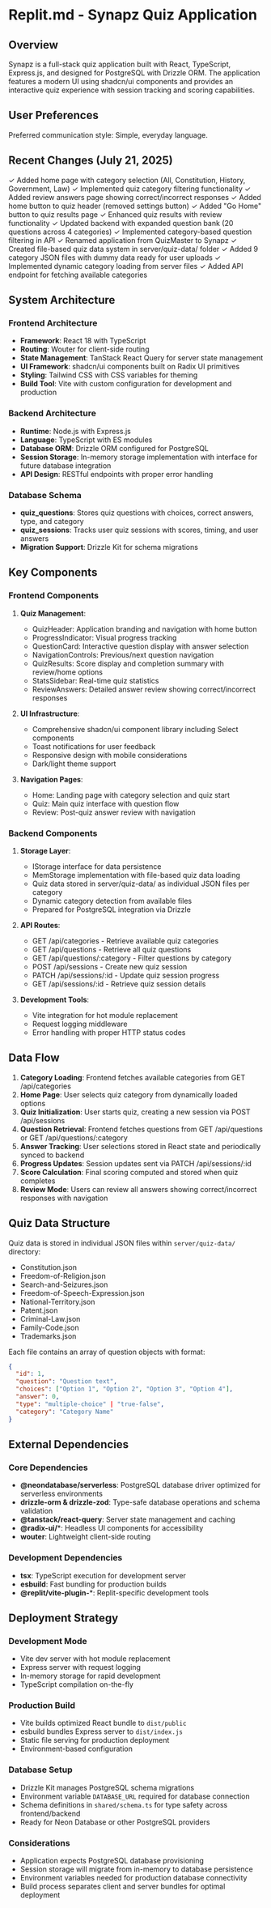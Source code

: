 # Replit.md - Synapz Quiz Application

## Overview

Synapz is a full-stack quiz application built with React, TypeScript, Express.js, and designed for PostgreSQL with Drizzle ORM. The application features a modern UI using shadcn/ui components and provides an interactive quiz experience with session tracking and scoring capabilities.

## User Preferences

Preferred communication style: Simple, everyday language.

## Recent Changes (July 21, 2025)

✓ Added home page with category selection (All, Constitution, History, Government, Law)
✓ Implemented quiz category filtering functionality
✓ Added review answers page showing correct/incorrect responses
✓ Added home button to quiz header (removed settings button)
✓ Added "Go Home" button to quiz results page
✓ Enhanced quiz results with review functionality
✓ Updated backend with expanded question bank (20 questions across 4 categories)
✓ Implemented category-based question filtering in API
✓ Renamed application from QuizMaster to Synapz
✓ Created file-based quiz data system in server/quiz-data/ folder
✓ Added 9 category JSON files with dummy data ready for user uploads
✓ Implemented dynamic category loading from server files
✓ Added API endpoint for fetching available categories

## System Architecture

### Frontend Architecture
- **Framework**: React 18 with TypeScript
- **Routing**: Wouter for client-side routing
- **State Management**: TanStack React Query for server state management
- **UI Framework**: shadcn/ui components built on Radix UI primitives
- **Styling**: Tailwind CSS with CSS variables for theming
- **Build Tool**: Vite with custom configuration for development and production

### Backend Architecture
- **Runtime**: Node.js with Express.js
- **Language**: TypeScript with ES modules
- **Database ORM**: Drizzle ORM configured for PostgreSQL
- **Session Storage**: In-memory storage implementation with interface for future database integration
- **API Design**: RESTful endpoints with proper error handling

### Database Schema
- **quiz_questions**: Stores quiz questions with choices, correct answers, type, and category
- **quiz_sessions**: Tracks user quiz sessions with scores, timing, and user answers
- **Migration Support**: Drizzle Kit for schema migrations

## Key Components

### Frontend Components
1. **Quiz Management**: 
   - QuizHeader: Application branding and navigation with home button
   - ProgressIndicator: Visual progress tracking
   - QuestionCard: Interactive question display with answer selection
   - NavigationControls: Previous/next question navigation
   - QuizResults: Score display and completion summary with review/home options
   - StatsSidebar: Real-time quiz statistics
   - ReviewAnswers: Detailed answer review showing correct/incorrect responses

2. **UI Infrastructure**:
   - Comprehensive shadcn/ui component library including Select components
   - Toast notifications for user feedback
   - Responsive design with mobile considerations
   - Dark/light theme support

3. **Navigation Pages**:
   - Home: Landing page with category selection and quiz start
   - Quiz: Main quiz interface with question flow
   - Review: Post-quiz answer review with navigation

### Backend Components
1. **Storage Layer**: 
   - IStorage interface for data persistence
   - MemStorage implementation with file-based quiz data loading
   - Quiz data stored in server/quiz-data/ as individual JSON files per category
   - Dynamic category detection from available files
   - Prepared for PostgreSQL integration via Drizzle

2. **API Routes**:
   - GET /api/categories - Retrieve available quiz categories
   - GET /api/questions - Retrieve all quiz questions
   - GET /api/questions/:category - Filter questions by category
   - POST /api/sessions - Create new quiz session
   - PATCH /api/sessions/:id - Update quiz session progress
   - GET /api/sessions/:id - Retrieve quiz session details

3. **Development Tools**:
   - Vite integration for hot module replacement
   - Request logging middleware
   - Error handling with proper HTTP status codes

## Data Flow

1. **Category Loading**: Frontend fetches available categories from GET /api/categories 
2. **Home Page**: User selects quiz category from dynamically loaded options
3. **Quiz Initialization**: User starts quiz, creating a new session via POST /api/sessions
4. **Question Retrieval**: Frontend fetches questions from GET /api/questions or GET /api/questions/:category
5. **Answer Tracking**: User selections stored in React state and periodically synced to backend
6. **Progress Updates**: Session updates sent via PATCH /api/sessions/:id
7. **Score Calculation**: Final scoring computed and stored when quiz completes
8. **Review Mode**: Users can review all answers showing correct/incorrect responses with navigation

## Quiz Data Structure

Quiz data is stored in individual JSON files within `server/quiz-data/` directory:
- Constitution.json
- Freedom-of-Religion.json  
- Search-and-Seizures.json
- Freedom-of-Speech-Expression.json
- National-Territory.json
- Patent.json
- Criminal-Law.json
- Family-Code.json
- Trademarks.json

Each file contains an array of question objects with format:
```json
{
  "id": 1,
  "question": "Question text",
  "choices": ["Option 1", "Option 2", "Option 3", "Option 4"],
  "answer": 0,
  "type": "multiple-choice" | "true-false",
  "category": "Category Name"
}
```

## External Dependencies

### Core Dependencies
- **@neondatabase/serverless**: PostgreSQL database driver optimized for serverless environments
- **drizzle-orm & drizzle-zod**: Type-safe database operations and schema validation
- **@tanstack/react-query**: Server state management and caching
- **@radix-ui/***: Headless UI components for accessibility
- **wouter**: Lightweight client-side routing

### Development Dependencies
- **tsx**: TypeScript execution for development server
- **esbuild**: Fast bundling for production builds
- **@replit/vite-plugin-***: Replit-specific development tools

## Deployment Strategy

### Development Mode
- Vite dev server with hot module replacement
- Express server with request logging
- In-memory storage for rapid development
- TypeScript compilation on-the-fly

### Production Build
- Vite builds optimized React bundle to `dist/public`
- esbuild bundles Express server to `dist/index.js`
- Static file serving for production deployment
- Environment-based configuration

### Database Setup
- Drizzle Kit manages PostgreSQL schema migrations
- Environment variable `DATABASE_URL` required for database connection
- Schema definitions in `shared/schema.ts` for type safety across frontend/backend
- Ready for Neon Database or other PostgreSQL providers

### Considerations
- Application expects PostgreSQL database provisioning
- Session storage will migrate from in-memory to database persistence
- Environment variables needed for production database connectivity
- Build process separates client and server bundles for optimal deployment